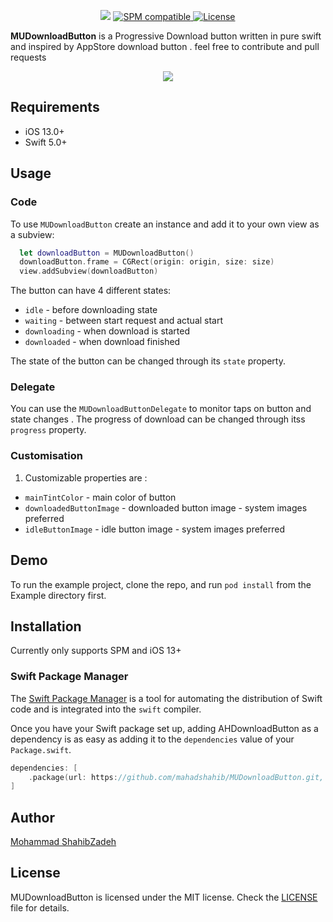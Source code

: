 
<p align="center">
    <img src="https://img.shields.io/badge/Swift-5.0-orange.svg" />
    <a href="https://img.shields.io/badge/Swift_Package_Manager-compatible-orange">
        <img src="https://img.shields.io/badge/Swift_Package_Manager-compatible-orange" alt="SPM compatible">
    </a>
    <a href="">
        <img src="https://img.shields.io/badge/Licence-MIT-green.svg" alt="License">
    </a>
</p>

**MUDownloadButton** is a Progressive Download button written in pure swift and inspired by AppStore download button . feel free to contribute and pull requests

<p align="center"><img src="https://raw.githubusercontent.com/amerhukic/AHDownloadButton/master/Demo.gif"/>
</p>

## Requirements

- iOS 13.0+
- Swift 5.0+

## Usage

### Code
To use `MUDownloadButton` create an instance and add it to your own view as a subview:
```swift
  let downloadButton = MUDownloadButton()
  downloadButton.frame = CGRect(origin: origin, size: size)
  view.addSubview(downloadButton)
```
The button can have 4 different states:
- `idle` - before downloading state
- `waiting` - between start request and actual start
- `downloading` - when download is started
- `downloaded` - when download finished

The state of the button can be changed through its `state` property.


### Delegate
You can use the `MUDownloadButtonDelegate` to monitor taps on button and state changes .
 The progress of download can be changed through itss `progress` property.


### Customisation



1. Customizable properties are  :

  - `mainTintColor` - main color of button
  - `downloadedButtonImage` - downloaded button image - system images preferred
  - `idleButtonImage` - idle button image - system images preferred
 


## Demo

To run the example project, clone the repo, and run `pod install` from the Example directory first.

## Installation
 Currently only supports SPM and iOS 13+
### Swift Package Manager

The [Swift Package Manager](https://swift.org/package-manager/) is a tool for automating the distribution of Swift code and is integrated into the `swift` compiler.

Once you have your Swift package set up, adding AHDownloadButton as a dependency is as easy as adding it to the `dependencies` value of your `Package.swift`.

```swift
dependencies: [
    .package(url: https://github.com/mahadshahib/MUDownloadButton.git, .upToNextMajor(from: "0.9.9"))
]
```

## Author

[Mohammad ShahibZadeh](https://t.me/cheetateam)

## License

MUDownloadButton is licensed under the MIT license. Check the [LICENSE](LICENSE) file for details.
